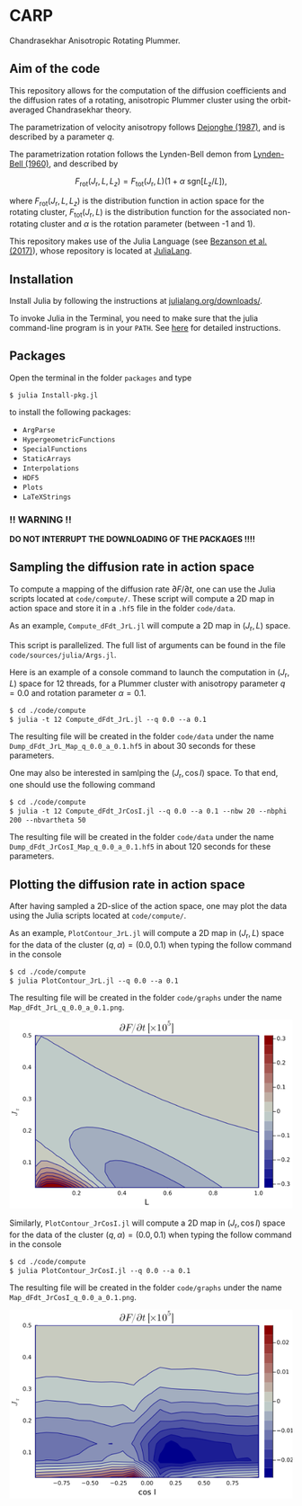 # CARP
Chandrasekhar Anisotropic Rotating Plummer.

## Aim of the code

This repository allows for the computation of the diffusion coefficients and the diffusion rates of a rotating, anisotropic Plummer cluster using the orbit-averaged Chandrasekhar theory.

The parametrization of velocity anisotropy follows [Dejonghe (1987)](https://ui.adsabs.harvard.edu/abs/1987MNRAS.224...13D/abstract), and is described by a parameter $q$.

The parametrization rotation follows the Lynden-Bell demon from [Lynden-Bell (1960)](https://ui.adsabs.harvard.edu/abs/1960MNRAS.120..204L/abstract), and described by

$$F_{\mathrm{rot}}(J_{\mathrm{r}},L,L_{z}) = F_{\mathrm{tot}}(J_{\mathrm{r}},L) \big(1 + \alpha \ \mathrm{sgn}[L_{\mathrm{z}}/L] \big),$$

where $F_{\mathrm{rot}}(J_{\mathrm{r}},L,L_{z})$ is the distribution function in action space for the rotating cluster, $F_{\mathrm{tot}}(J_{\mathrm{r}},L)$ is the distribution function for the associated non-rotating cluster and $\alpha$ is the rotation parameter (between -1 and 1).

This repository makes use of the Julia Language  (see [Bezanson et al. (2017)](https://doi.org/10.1137/141000671)), whose repository is located at [JuliaLang](https://github.com/JuliaLang/julia/tree/master).

## Installation

Install Julia by following the instructions at [julialang.org/downloads/](https://julialang.org/downloads/).

To invoke Julia in the Terminal, you need to make sure that the julia command-line program is in your `PATH`. See [here](https://julialang.org/downloads/platform/#optional_add_julia_to_path) for detailed instructions.

## Packages

Open the terminal in the folder `packages` and type

```
$ julia Install-pkg.jl
```

to install the following packages:

- `ArgParse`
- `HypergeometricFunctions`
- `SpecialFunctions`
- `StaticArrays`
- `Interpolations`
- `HDF5`
- `Plots`
- `LaTeXStrings`

### !! WARNING !!

**DO NOT INTERRUPT THE DOWNLOADING OF THE PACKAGES !!!!**


## Sampling the diffusion rate in action space

To compute a mapping of the diffusion rate $\partial F/\partial t$, one can use the Julia scripts located at
`code/compute/`. These script will compute a 2D map in action space and store it in a `.hf5` file in the folder `code/data`. 

As an example, `Compute_dFdt_JrL.jl` will compute a 2D map in $(J_{\mathrm{r}},L)$ space.

This script is parallelized. The full list of arguments can be found in the file `code/sources/julia/Args.jl`.

Here is an example of a console command to launch the computation in $(J_{\mathrm{r}},L)$ space for 12 threads, for a Plummer cluster with anisotropy parameter $q=0.0$ and rotation parameter $\alpha=0.1$.

```
$ cd ./code/compute
$ julia -t 12 Compute_dFdt_JrL.jl --q 0.0 --a 0.1
```


The resulting file will be created in the folder `code/data` under the name 
`Dump_dFdt_JrL_Map_q_0.0_a_0.1.hf5` in about 30 seconds for these parameters.


One may also be interested in samlping the $(J_{\mathrm{r}},\cos I)$ space. To that end, one should use the following command

```
$ cd ./code/compute
$ julia -t 12 Compute_dFdt_JrCosI.jl --q 0.0 --a 0.1 --nbw 20 --nbphi 200 --nbvartheta 50
```

The resulting file will be created in the folder `code/data` under the name 
`Dump_dFdt_JrCosI_Map_q_0.0_a_0.1.hf5` in about 120 seconds for these parameters.

## Plotting the diffusion rate in action space

After having sampled a 2D-slice of the action space, one may plot the data using the Julia scripts located at `code/compute/`.

As an example, `PlotContour_JrL.jl` will compute a 2D map in $(J_{\mathrm{r}},L)$ space for the data of the cluster $(q,\alpha)=(0.0,0.1)$ when typing the follow command in the console

```
$ cd ./code/compute
$ julia PlotContour_JrL.jl --q 0.0 --a 0.1
```

The resulting file will be created in the folder `code/graphs` under the name 
`Map_dFdt_JrL_q_0.0_a_0.1.png`.


![`dF/dt (Jr,L)` for `q=0` and `$alpha=0.1`](code/graphs/examples/Map_dFdt_JrL_q_0.0_a_0.1.png)

Similarly, `PlotContour_JrCosI.jl` will compute a 2D map in $(J_{\mathrm{r}},\cos I)$ space for the data of the cluster $(q,\alpha)=(0.0,0.1)$ when typing the follow command in the console

```
$ cd ./code/compute
$ julia PlotContour_JrCosI.jl --q 0.0 --a 0.1
```

The resulting file will be created in the folder `code/graphs` under the name 
`Map_dFdt_JrCosI_q_0.0_a_0.1.png`.


![`dF/dt (Jr,cos I)` for `q=0` and `$alpha=0.1`](code/graphs/examples/Map_dFdt_JrCosI_q_0.0_a_0.1.png)
